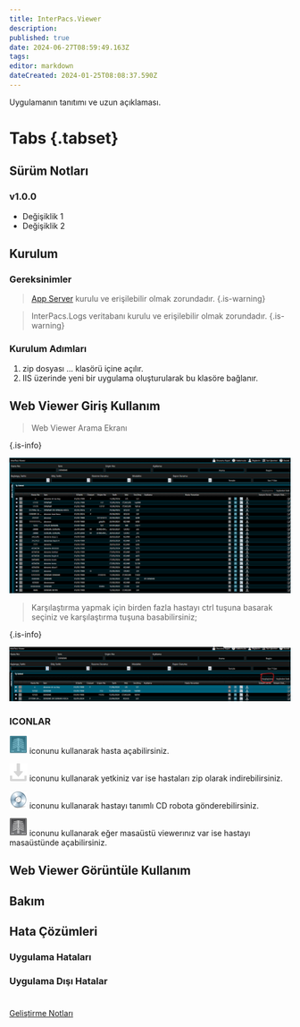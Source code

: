 ```yaml
---
title: InterPacs.Viewer
description: 
published: true
date: 2024-06-27T08:59:49.163Z
tags: 
editor: markdown
dateCreated: 2024-01-25T08:08:37.590Z
---
```


Uygulamanın tanıtımı ve uzun açıklaması.

# Tabs {.tabset}
## Sürüm Notları
### v1.0.0
- Değişiklik 1
- Değişiklik 2



## Kurulum

### Gereksinimler
> [App Server](/Uygulamalar/AppServer) kurulu ve erişilebilir olmak zorundadır.
{.is-warning}

> InterPacs.Logs veritabanı kurulu ve erişilebilir olmak zorundadır.
{.is-warning}

### Kurulum Adımları
1. zip dosyası ... klasörü içine açılır.
2. IIS üzerinde yeni bir uygulama oluşturularak bu klasöre bağlanır.

## Web Viewer Giriş Kullanım

> Web Viewer Arama Ekranı
> 
{.is-info}

![webviewer.png](/webviewer/webviewer.png)

> Karşılaştırma yapmak için birden fazla hastayı ctrl tuşuna basarak seçiniz ve karşılaştırma tuşuna basabilirsiniz;
> 
{.is-info}

![karşılaştırma.png](/webviewer/karşılaştırma.png)

### ICONLAR

![x_ray_web.png](/webviewer/x_ray_web.png) iconunu kullanarak hasta açabilirsiniz.

![download2.png](/webviewer/download2.png) iconunu kullanarak yetkiniz var ise hastaları zip olarak indirebilirsiniz.

![cd.png](/webviewer/cd.png) iconunu kullanarak hastayı tanımlı CD robota gönderebilirsiniz.

![x_ray1.png](/webviewer/x_ray1.png) iconunu kullanarak eğer masaüstü viewerınız var ise hastayı masaüstünde açabilirsiniz.

## Web Viewer Görüntüle Kullanım

## Bakım

## Hata Çözümleri

### Uygulama Hataları

### Uygulama Dışı Hatalar

#

[Geliştirme Notları](/Gelistirme/Uygulama-Adi)